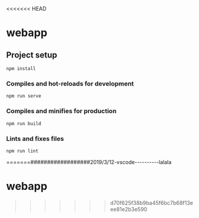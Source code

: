 <<<<<<< HEAD

# webapp

## Project setup

```
npm install
```

### Compiles and hot-reloads for development

```
npm run serve
```

### Compiles and minifies for production

```
npm run build
```

### Lints and fixes files

```
npm run lint
```

=======##################2019/3/12-vscode----------lalala

# webapp

> > > > > > > d70f625f38b9ba45f6bc7b68f13eee81e2b3e590
